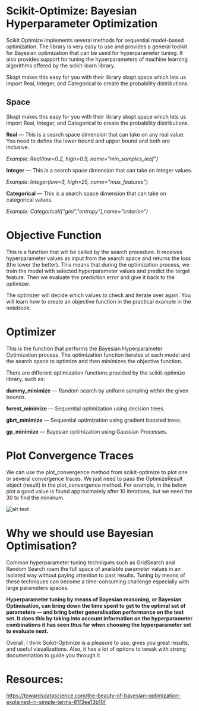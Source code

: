 # Scikit-Optimize: Bayesian Hyperparameter Optimization
 Scikit Optimize implements several methods for sequential model-based optimization.  The library is very easy to use and provides a general toolkit for Bayesian optimization that can be used for hyperparameter tuning. It also provides support for tuning the hyperparameters of machine learning algorithms offered by the scikit-learn library.

Skopt makes this easy for you with their library skopt.space which lets us import Real, Integer, and Categorical to create the probability distributions.

## Space

Skopt makes this easy for you with their library skopt.space which lets us import Real, Integer, and Categorical to create the probability distributions.


__Real__ — This is a search space dimension that can take on any real value. You need to define the lower bound and upper bound and both are inclusive.

_Example: Real(low=0.2, high=0.9, name="min_samples_leaf")_

__Integer__ — This is a search space dimension that can take on integer values.

_Example: Integer(low=3, high=25, name="max_features")_

__Categorical__ — This is a search space dimension that can take on categorical values.

_Example: Categorical(["gini","entropy"],name="criterion")_


# Objective Function

This is a function that will be called by the search procedure. It receives hyperparameter values as input from the search space and returns the loss (the lower the better). This means that during the optimization process, we train the model with selected hyperparameter values and predict the target feature. Then we evaluate the prediction error and give it back to the optimizer.

The optimizer will decide which values to check and iterate over again. You will learn how to create an objective function in the practical example in the notebook.

# Optimizer

This is the function that performs the Bayesian Hyperparameter Optimization process. The optimization function iterates at each model and the search space to optimize and then minimizes the objective function.

There are different optimization functions provided by the scikit-optimize library, such as:

__dummy_minimize__ — Random search by uniform sampling within the given bounds.

__forest_minimize__ — Sequential optimization using decision trees.

__gbrt_minimize__ — Sequential optimization using gradient boosted trees.

__gp_minimize__ — Bayesian optimization using Gaussian Processes.

# Plot Convergence Traces

We can use the plot_convergence method from scikit-optimize to plot one or several convergence traces. We just need to pass the OptimizeResult object (result) in the plot_convergence method. For example, in the below plot a good value is found approximately after 10 iterations, but we need the 30 to find the minimum. 

![alt text](https://scikit-optimize.github.io/stable/_images/sphx_glr_bayesian-optimization_002.png)

# Why we should use Bayesian Optimisation?

Common hyperparameter tuning techniques such as GridSearch and Random Search roam the full space of available parameter values in an isolated way without paying attention to past results. Tuning by means of these techniques can become a time-consuming challenge especially with large parameters spaces. 

__Hyperparameter tuning by means of Bayesian reasoning, or Bayesian Optimisation, can bring down the time spent to get to the optimal set of parameters — and bring better generalisation performance on the test set. It does this by taking into account information on the hyperparameter combinations it has seen thus far when choosing the hyperparameter set to evaluate next.__




Overall, I think Scikit-Optimize is a pleasure to use, gives you great results, and useful visualizations. Also, it has a lot of options to tweak with strong documentation to guide you through it.

# Resources:

https://towardsdatascience.com/the-beauty-of-bayesian-optimization-explained-in-simple-terms-81f3ee13b10f
